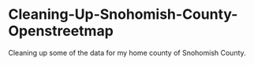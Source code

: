 # Cleaning-Up-Snohomish-County-Openstreetmap

Cleaning up some of the data for my home county of Snohomish County.

